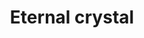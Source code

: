 ---
layout: item
title: Eternal crystal
item-id: 13227
datatable: true
id: 13227
name: "Eternal crystal"
members: true
lowalch: 18000
highalch: 27000
examine: "A powerful crystal of magic."
monsters:
  - id: 5862
    name: "Cerberus"
    members: true
    combat_level: 318
    wiki_url: "https://oldschool.runescape.wiki/w/Cerberus"
    drops:
      - quantity: "1"
        rarity: 0.001953125
    image: "https://oldschool.runescape.wiki/images/thumb/4/45/Cerberus.png/280px-Cerberus.png?47f4c"
---